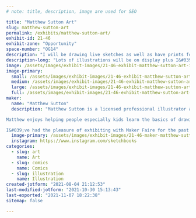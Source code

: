 ```yaml
---
# note: title, description, image are used for SEO

title: "Matthew Sutton Art"
slug: matthew-sutton-art
permalink: /exhibits/matthew-sutton-art/
exhibit-id: 21-46
exhibit-zone: "Opportunity"
space-number: "OG14"
description: "I will be drawing live sketches as well as have prints for available for purchase."
description-long: "Lots of illustrations will be on display plus I&#039;ll be drawing something in real-time. All the prints I&#039;ve got will be available for sale and I can always make sketches on the spot."
image: /assets/images/exhibit-images/21-46-exhibit-matthew-sutton-art-img175-large.jpg
image-primary: 
  small: /assets/images/exhibit-images/21-46-exhibit-matthew-sutton-art-img175-small.jpg
  medium: /assets/images/exhibit-images/21-46-exhibit-matthew-sutton-art-img175-medium.jpg
  large: /assets/images/exhibit-images/21-46-exhibit-matthew-sutton-art-img175-large.jpg
  full: /assets/images/exhibit-images/21-46-exhibit-matthew-sutton-art-img175-full.jpg
maker: 
  name: "Matthew Sutton"
  description: "Matthew Sutton is a licensed professional illustrator and comic artist! He has created over 3,000 official pieces of licensed artwork for properties such as: Star Wars, Marvel Comics, DC Comics, Rick & Morty, and many more! 

Matthew enjoys helping people especially kids learn the basics of drawing in order to demystify the process and empower young artists to feel confident that they too can learn the skills of drawing.

I&#039;ve had the pleasure of exhibiting with Maker Faire for the past few years and I&#039;m very much looking forward to it again this year if I&#039;m allowed. Thanks so much for your time! "
  image-primary: /assets/images/exhibit-images/21-46-maker-matthew-sutton-art-20181021-183942-medium.jpg
  instagram: https://www.instagram.com/sketchbooks 
categories: 
  - slug: art
    name: Art
  - slug: comics
    name: Comics
  - slug: illustration
    name: Illustration
created-jotform: "2021-08-04 21:12:53"
last-modified-jotform: "2021-10-30 15:13:43"
last-exported: "2021-11-07 18:22:38"
sitemap: false

---
```

